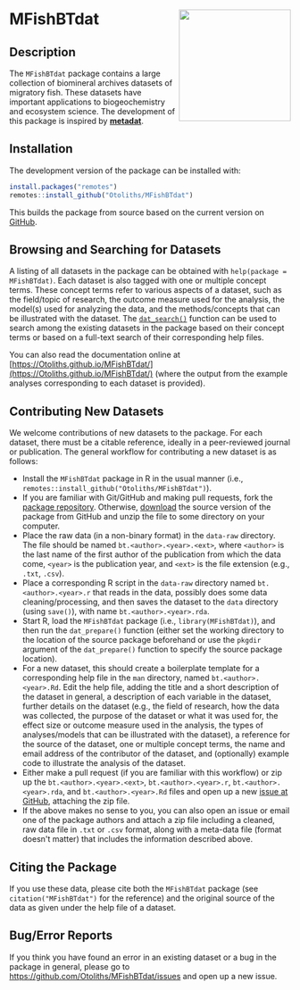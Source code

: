 <!-- README.md is generated from README.Rmd. Please edit that file -->
# MFishBTdat <img src="man/figures/Biomineral_archives.png" align="right" height="200" />

## Description

The `MFishBTdat` package contains a large collection of biomineral archives datasets of migratory fish. These datasets have important applications to biogeochemistry and ecosystem science. The development of this package is inspired by [**metadat**](https://github.com/wviechtb/metadat).

## Installation

The development version of the package can be installed with:

```r
install.packages("remotes")
remotes::install_github("Otoliths/MFishBTdat")
```

This builds the package from source based on the current version on [GitHub](https://github.com/Otoliths/MFishBTdat).

## Browsing and Searching for Datasets

A listing of all datasets in the package can be obtained with `help(package = MFishBTdat)`. Each dataset is also tagged with one or multiple concept terms. These concept terms refer to various aspects of a dataset, such as the field/topic of research, the outcome measure used for the analysis, the model(s) used for analyzing the data, and the methods/concepts that can be illustrated with the dataset. The [`dat_search()`](https://Otoliths.github.io/MFishBTdat/reference/dat_search.html) function can be used to search among the existing datasets in the package based on their concept terms or based on a full-text search of their corresponding help files.

You can also read the documentation online at [https://Otoliths.github.io/MFishBTdat/](https://Otoliths.github.io/MFishBTdat/) (where the output from the example analyses corresponding to each dataset is provided).

## Contributing New Datasets

We welcome contributions of new datasets to the package. For each dataset, there must be a citable reference, ideally in a peer-reviewed journal or publication. The general workflow for contributing a new dataset is as follows:

- Install the `MFishBTdat` package in R in the usual manner (i.e., `remotes::install_github("Otoliths/MFishBTdat")`).
- If you are familiar with Git/GitHub and making pull requests, fork the [package repository](https://github.com/Otoliths/MFishBTdat). Otherwise, [download](https://github.com/Otoliths/MFishBTdat/archive/master.zip) the source version of the package from GitHub and unzip the file to some directory on your computer.
- Place the raw data (in a non-binary format) in the `data-raw` directory. The file should be named `bt.<author>.<year>.<ext>`, where `<author>` is the last name of the first author of the publication from which the data come, `<year>` is the publication year, and `<ext>` is the file extension (e.g., `.txt`, `.csv`).
- Place a corresponding R script in the `data-raw` directory named `bt.<author>.<year>.r` that reads in the data, possibly does some data cleaning/processing, and then saves the dataset to the `data` directory (using `save()`), with name `bt.<author>.<year>.rda`.
- Start R, load the `MFishBTdat` package (i.e., `library(MFishBTdat)`), and then run the `dat_prepare()` function (either set the working directory to the location of the source package beforehand or use the `pkgdir` argument of the `dat_prepare()` function to specify the source package location).
- For a new dataset, this should create a boilerplate template for a corresponding help file in the `man` directory, named `bt.<author>.<year>.Rd`. Edit the help file, adding the title and a short description of the dataset in general, a description of each variable in the dataset, further details on the dataset (e.g., the field of research, how the data was collected, the purpose of the dataset or what it was used for, the effect size or outcome measure used in the analysis, the types of analyses/models that can be illustrated with the dataset), a reference for the source of the dataset, one or multiple concept terms, the name and email address of the contributor of the dataset, and (optionally) example code to illustrate the analysis of the dataset.
- Either make a pull request (if you are familiar with this workflow) or zip up the `bt.<author>.<year>.<ext>`, `bt.<author>.<year>.r`, `bt.<author>.<year>.rda`, and `bt.<author>.<year>.Rd` files and open up a new [issue at GitHub](https://github.com/Otoliths/MFishBTdat/issues), attaching the zip file.
- If the above makes no sense to you, you can also open an issue or email one of the package authors and attach a zip file including a cleaned, raw data file in `.txt` or `.csv` format, along with a meta-data file (format doesn't matter) that includes the information described above.

## Citing the Package

If you use these data, please cite both the `MFishBTdat` package (see `citation("MFishBTdat")` for the reference) and the original source of the data as given under the help file of a dataset.

## Bug/Error Reports

If you think you have found an error in an existing dataset or a bug in the package in general, please go to https://github.com/Otoliths/MFishBTdat/issues and open up a new issue.
